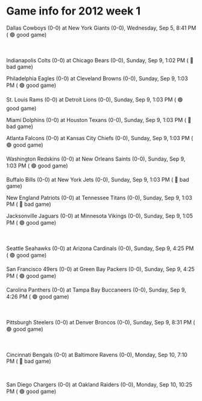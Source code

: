 # Game info for 2012 week 1

Dallas Cowboys (0-0) at New York Giants (0-0), Wednesday, Sep 5, 8:41 PM (	:green_circle: good game)


<br/>

Indianapolis Colts (0-0) at Chicago Bears (0-0), Sunday, Sep 9, 1:02 PM (	:red_circle: bad game)

Philadelphia Eagles (0-0) at Cleveland Browns (0-0), Sunday, Sep 9, 1:03 PM (	:green_circle: good game)

St. Louis Rams (0-0) at Detroit Lions (0-0), Sunday, Sep 9, 1:03 PM (	:green_circle: good game)

Miami Dolphins (0-0) at Houston Texans (0-0), Sunday, Sep 9, 1:03 PM (	:red_circle: bad game)

Atlanta Falcons (0-0) at Kansas City Chiefs (0-0), Sunday, Sep 9, 1:03 PM (	:green_circle: good game)

Washington Redskins (0-0) at New Orleans Saints (0-0), Sunday, Sep 9, 1:03 PM (	:green_circle: good game)

Buffalo Bills (0-0) at New York Jets (0-0), Sunday, Sep 9, 1:03 PM (	:red_circle: bad game)

New England Patriots (0-0) at Tennessee Titans (0-0), Sunday, Sep 9, 1:03 PM (	:red_circle: bad game)

Jacksonville Jaguars (0-0) at Minnesota Vikings (0-0), Sunday, Sep 9, 1:05 PM (	:green_circle: good game)


<br/>

Seattle Seahawks (0-0) at Arizona Cardinals (0-0), Sunday, Sep 9, 4:25 PM (	:green_circle: good game)

San Francisco 49ers (0-0) at Green Bay Packers (0-0), Sunday, Sep 9, 4:25 PM (	:green_circle: good game)

Carolina Panthers (0-0) at Tampa Bay Buccaneers (0-0), Sunday, Sep 9, 4:26 PM (	:green_circle: good game)


<br/>

Pittsburgh Steelers (0-0) at Denver Broncos (0-0), Sunday, Sep 9, 8:31 PM (	:green_circle: good game)


<br/>

Cincinnati Bengals (0-0) at Baltimore Ravens (0-0), Monday, Sep 10, 7:10 PM (	:red_circle: bad game)


<br/>

San Diego Chargers (0-0) at Oakland Raiders (0-0), Monday, Sep 10, 10:25 PM (	:green_circle: good game)

